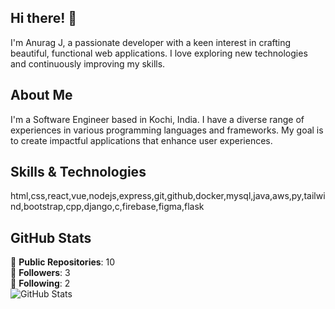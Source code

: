 ## Hi there! 👋

I'm Anurag J, a passionate developer with a keen interest in crafting beautiful, functional web applications. I love exploring new technologies and continuously improving my skills.

## About Me

I'm a Software Engineer based in Kochi, India. I have a diverse range of experiences in various programming languages and frameworks. My goal is to create impactful applications that enhance user experiences.

## Skills & Technologies

html,css,react,vue,nodejs,express,git,github,docker,mysql,java,aws,py,tailwind,bootstrap,cpp,django,c,firebase,figma,flask

## GitHub Stats

🔭 **Public Repositories**: 10  
👥 **Followers**: 3  
👤 **Following**: 2  
![GitHub Stats](https://github-readme-stats.vercel.app/api?username=anuragmegha&show_icons=true&hide_title=true)
